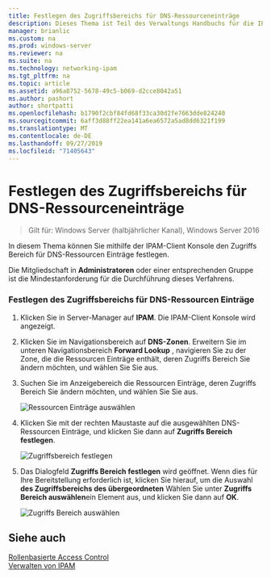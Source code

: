 ```yaml
---
title: Festlegen des Zugriffsbereichs für DNS-Ressourceneinträge
description: Dieses Thema ist Teil des Verwaltungs Handbuchs für die IP-Adressverwaltung (IPAM) in Windows Server 2016.
manager: brianlic
ms.custom: na
ms.prod: windows-server
ms.reviewer: na
ms.suite: na
ms.technology: networking-ipam
ms.tgt_pltfrm: na
ms.topic: article
ms.assetid: a96a8752-5678-49c5-b069-d2cce8042a51
ms.author: pashort
author: shortpatti
ms.openlocfilehash: b1790f2cbf84fd68f33ca30d2fe7663dde824240
ms.sourcegitcommit: 6aff3d88ff22ea141a6ea6572a5ad8dd6321f199
ms.translationtype: MT
ms.contentlocale: de-DE
ms.lasthandoff: 09/27/2019
ms.locfileid: "71405643"
---
```

# <a name="set-access-scope-for-dns-resource-records"></a>Festlegen des Zugriffsbereichs für DNS-Ressourceneinträge

>Gilt für: Windows Server (halbjährlicher Kanal), Windows Server 2016

In diesem Thema können Sie mithilfe der IPAM-Client Konsole den Zugriffs Bereich für DNS-Ressourcen Einträge festlegen.  
  
Die Mitgliedschaft in **Administratoren** oder einer entsprechenden Gruppe ist die Mindestanforderung für die Durchführung dieses Verfahrens.  
  
### <a name="to-set-access-scope-for-dns-resource-records"></a>Festlegen des Zugriffsbereichs für DNS-Ressourcen Einträge  
  
1.  Klicken Sie in Server-Manager auf **IPAM**. Die IPAM-Client Konsole wird angezeigt.  
  
2.  Klicken Sie im Navigationsbereich auf **DNS-Zonen**.  Erweitern Sie im unteren Navigationsbereich **Forward Lookup** , navigieren Sie zu der Zone, die die Ressourcen Einträge enthält, deren Zugriffs Bereich Sie ändern möchten, und wählen Sie Sie aus.  
  
3.  Suchen Sie im Anzeigebereich die Ressourcen Einträge, deren Zugriffs Bereich Sie ändern möchten, und wählen Sie Sie aus.  
  
    ![Ressourcen Einträge auswählen](../../media/Set-Access-Scope-for-DNS-Resource-Records/ipam_RestrictUserToRRControl_02.jpg)  
  
4.  Klicken Sie mit der rechten Maustaste auf die ausgewählten DNS-Ressourcen Einträge, und klicken Sie dann auf **Zugriffs Bereich festlegen**.  
  
    ![Zugriffsbereich festlegen](../../media/Set-Access-Scope-for-DNS-Resource-Records/ipam_RestrictUserToRRControl_03.jpg)  
  
5.  Das Dialogfeld **Zugriffs Bereich festlegen** wird geöffnet. Wenn dies für Ihre Bereitstellung erforderlich ist, klicken Sie hierauf, um die Auswahl **des Zugriffsbereichs des übergeordneten** Wählen Sie unter **Zugriffs Bereich auswählen**ein Element aus, und klicken Sie dann auf **OK**.  
  
    ![Zugriffs Bereich auswählen](../../media/Set-Access-Scope-for-DNS-Resource-Records/ipam_RestrictUserToRRControl_04.jpg)  
  
## <a name="see-also"></a>Siehe auch  
[Rollenbasierte Access Control](Role-based-Access-Control.md)  
[Verwalten von IPAM](Manage-IPAM.md)  
  


